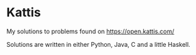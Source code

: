 # Kattis
My solutions to problems found on https://open.kattis.com/

Solutions are written in either Python, Java, C and a little Haskell.
